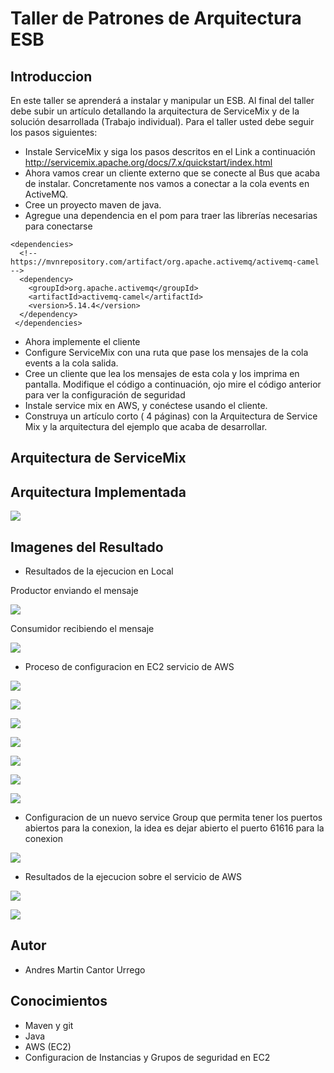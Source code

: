 # Taller de Patrones de Arquitectura ESB

## Introduccion
En este taller se aprenderá a instalar y manipular un ESB. Al final del taller debe subir un artículo detallando la arquitectura de ServiceMix y de la solución desarrollada (Trabajo individual).
Para el taller usted debe seguir los pasos siguientes:
- Instale ServiceMix y siga los pasos descritos en el Link a continuación http://servicemix.apache.org/docs/7.x/quickstart/index.html
- Ahora vamos crear un cliente externo que se conecte al Bus que acaba de instalar. Concretamente nos vamos a conectar a la cola events en ActiveMQ.
- Cree un proyecto maven de java.
- Agregue una dependencia en el pom para traer las librerías necesarias para conectarse
```
<dependencies>
  <!-- https://mvnrepository.com/artifact/org.apache.activemq/activemq-camel -->
  <dependency>
    <groupId>org.apache.activemq</groupId>
    <artifactId>activemq-camel</artifactId>
    <version>5.14.4</version>
  </dependency>
 </dependencies>
```
- Ahora implemente el cliente
- Configure ServiceMix con una ruta que pase los mensajes de la cola events a la cola salida.
- Cree un cliente que lea los mensajes de esta cola y los imprima en pantalla. Modifique el código a continuación, ojo mire el código anterior para ver la configuración de seguridad
- Instale service mix en AWS, y conéctese usando el cliente.
- Construya un artículo corto ( 4 páginas) con la Arquitectura de Service Mix y la arquitectura del ejemplo que acaba de desarrollar.

## Arquitectura de ServiceMix 

## Arquitectura Implementada
![](github.com/Martin9958/Arep-EBS/blob/master/imagenes/modelo.png)

## Imagenes del Resultado

- Resultados de la ejecucion en Local

Productor enviando el mensaje

![](https://github.com/Martin9958/Arep-EBS/blob/master/imagenes/A9.PNG)

Consumidor recibiendo el mensaje

![](https://github.com/Martin9958/Arep-EBS/blob/master/imagenes/A10.PNG)

- Proceso de configuracion en EC2 servicio de AWS

![](https://github.com/Martin9958/Arep-EBS/blob/master/imagenes/A1.PNG)

![](https://github.com/Martin9958/Arep-EBS/blob/master/imagenes/A2.PNG)

![](https://github.com/Martin9958/Arep-EBS/blob/master/imagenes/A3.PNG)

![](https://github.com/Martin9958/Arep-EBS/blob/master/imagenes/A4.PNG)

![](https://github.com/Martin9958/Arep-EBS/blob/master/imagenes/A5.PNG)

![](https://github.com/Martin9958/Arep-EBS/blob/master/imagenes/A6.PNG)

![](https://github.com/Martin9958/Arep-EBS/blob/master/imagenes/A7.PNG)

- Configuracion de un nuevo service Group que permita tener los puertos abiertos para la conexion, la idea es dejar abierto el puerto 61616 para la conexion

![](https://github.com/Martin9958/Arep-EBS/blob/master/imagenes/A8.PNG)

- Resultados de la ejecucion sobre el servicio de AWS

![](https://github.com/Martin9958/Arep-EBS/blob/master/imagenes/A11.PNG)

![](https://github.com/Martin9958/Arep-EBS/blob/master/imagenes/A12.PNG)

## Autor
- Andres Martin Cantor Urrego

## Conocimientos
- Maven y git
- Java
- AWS (EC2)
- Configuracion de Instancias y Grupos de seguridad en EC2
